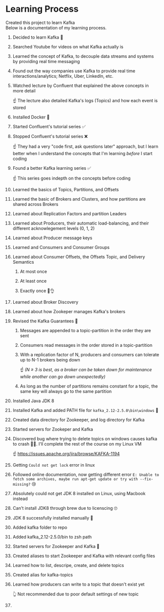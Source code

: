 # Learning Process

Created this project to learn Kafka<br>
Below is a documentation of my learning process.

1. Decided to learn Kafka 🥳

2. Searched Youtube for videos on what Kafka actually is

2. Learned the concept of Kafka, to decouple data streams and systems by providing real time messaging

3. Found out the way companies use Kafka to provide real time interactions/analytics; Netflix, Uber, LinkedIn, etc.

4. Watched lecture by Confluent that explained the above concepts in more detail

   ☝ The lecture also detailed Kafka's logs (Topics) and how each event is stored

5. Installed Docker 🐳

6. Started Confluent's tutorial series ✅

7. Stopped Confluent's tutorial series ❌ 
	
   ☝ They had a very "code first, ask questions later" approach, but I learn better when I understand the concepts that I'm learning _before_ I start coding

8. Found a better Kafka learning series ✅

    ☝ This series goes indepth on the concepts before coding

9. Learned the basics of Topics, Partitions, and Offsets

10. Learned the basic of Brokers and Clusters, and how partitions are shared across Brokers

11. Learned about Replication Factors and partition Leaders

12. Learned about Producers, their automatic load-balancing, and their different acknowlegement levels (0, 1, 2)

13. Learned about Producer message keys

15. Learned and Consumers and Consumer Groups

16. Learned about Consumer Offsets, the Offsets Topic, and Delivery Semantics

    1. At most once
    
    2. At least once
    
    3. Exactly once 🤩👌

17. Learned about Broker Discovery

18. Learned about how Zookeper manages Kafka's brokers

19. Revised the Kafka Guarantees 📜

    1. Messages are appended to a topic-partition in the order they are sent

    2. Consumers read messages in the order stored in a topic-partition

    3. With a replication factor of N, producers and consumers can tolerate up to N-1 brokers being down

        ☝ _(N ≥ 3 is best, as a broker can be taken down for maintenance while another can go down unexpectedly)_

    4. As long as the number of partitions remains constant for a topic, the same key will always go to the same partition

20. Installed Java JDK 8

21. Installed Kafka and added PATH file for `kafka_2.12-2.5.0\bin\windows` 🎉

22. Created data directory for Zookeeper, and log directory for Kafka

23. Started servers for Zookeper and Kafka

24. Discovered bug where trying to delete topics on windows causes kafka to crash 🤷‍♂️. I'll complete the rest of the course on my Linux VM 

    ☝ https://issues.apache.org/jira/browse/KAFKA-1194

25. Getting `Could not get lock` error in linux

26. Followed online documentation, now getting different error `E: Unable to fetch some archives, maybe run apt-get update or try with --fix-missing?` 😢

27. Absolutely could not get JDK 8 installed on Linux, using Macbook instead

27. Can't install JDK8 through brew due to licenscing 🙄

27. JDK 8 successfully installed manually 🎉

28. Added kafka folder to repo

29. Added kafka_2.12-2.5.0/bin to zsh path

30. Started servers for Zookeeper and Kafka 🎉

31. Created aliases to start Zookeeper and Kafka with relevant config files

32. Learned how to list, descripe, create, and delete topics

33. Created alias for kafka-topics

34. Learned how producers can write to a topic that doesn't exist yet

    👆 Not recommended due to poor default settings of new topic

35. 